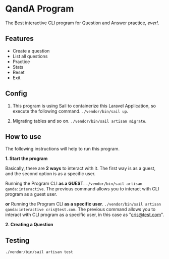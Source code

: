 # QandA Program

The Best interactive CLI program for Question and Answer practice, _ever!_.

## Features
- Create a question
- List all questions
- Practice
- Stats
- Reset
- Exit

## Config 

1. This program is using Sail to containerize this Laravel Application, so execute the following command.
`./vendor/bin/sail up`.
        
2. Migrating tables and so on.
`./vendor/bin/sail artisan migrate`.

## How to use

The following instructions will help to run this program. 

**1. Start the program**

Basically, there are **2 ways** to interact with it.
The first way is as a guest, and the second option is as a specific user.

Running the Program CLI **as a GUEST**.
`./vendor/bin/sail artisan qanda:interactive`.
The previous command allows you to interact with CLI program as a guest user. 
    
**or** Running the Program CLI **as a specific user**.
`./vendor/bin/sail artisan qanda:interactive cris@test.com`.
The previous command allows you to interact with CLI program as a specific user, in this case as "cris@test.com".

**2. Creating a Question**


## Testing
`./vendor/bin/sail artisan test`
